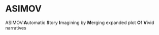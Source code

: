 # ASIMOV
ASIMOV:**A**utomatic **S**tory **I**magining by **M**erging expanded plot **O**f **V**ivid narratives
